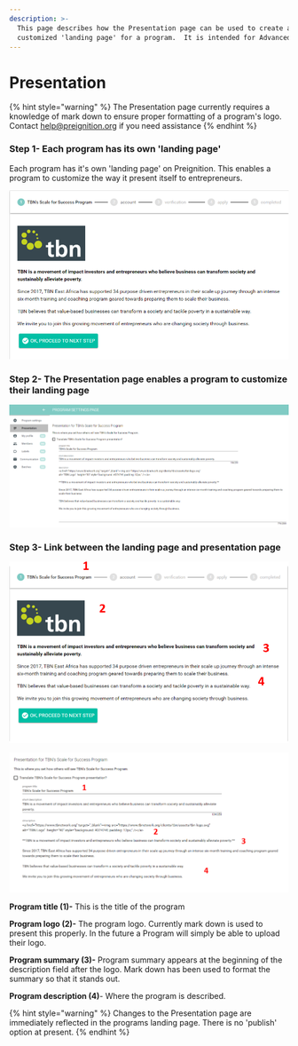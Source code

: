 ```yaml
---
description: >-
  This page describes how the Presentation page can be used to create a
  customized 'landing page' for a program.  It is intended for Advanced Users.
---
```


# Presentation

{% hint style="warning" %}
The Presentation page currently requires a knowledge of mark down to ensure proper formatting of a program's logo.  Contact help@preignition.org if you need assistance 
{% endhint %}

### Step 1- Each program has its own 'landing page' 

Each program has it's own 'landing page' on Preignition.  This enables a program to customize the way it present itself to entrepreneurs. 

![This is an example of TBN East Africa&apos;s landing page](../../../.gitbook/assets/image%20%2816%29.png)

### Step 2- The Presentation page enables a program to customize their landing page

![This is an example of TBN East Africa&apos;s Presentation page](../../../.gitbook/assets/image%20%2811%29.png)

### Step 3- Link between the landing page and presentation page

![](../../../.gitbook/assets/image%20%2824%29.png)

![](../../../.gitbook/assets/image%20%2827%29.png)

**Program title \(1\)-**  This is the title of the program

**Program logo \(2\)-** The program logo.  Currently mark down is used to present this properly.  In the future a Program will simply be able to upload their logo.

**Program summary \(3\)-** Program summary appears at the beginning of the description field after the logo.  Mark down has been used to format the summary so that it stands out.

**Program description \(4\)**- Where the program is described.

{% hint style="warning" %}
Changes to the Presentation page are immediately reflected in the programs landing page.  There is no 'publish' option at present.
{% endhint %}

